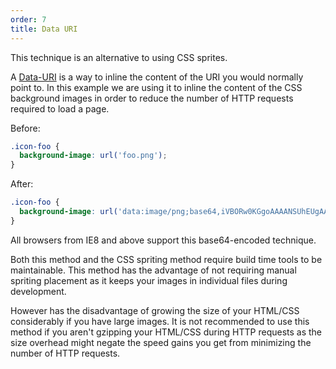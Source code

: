 ```yaml
---
order: 7
title: Data URI
---
```


This technique is an alternative to using CSS sprites.

A [Data-URI](http://en.wikipedia.org/wiki/Data_URI_scheme) is a way to inline the content of the URI you would normally point to. In this example we are using it to inline the content of the CSS background images in order to reduce the number of HTTP requests required to load a page.

Before:
```css
.icon-foo {
  background-image: url('foo.png');
}
```

After:
```css
.icon-foo {
  background-image: url('data:image/png;base64,iVBORw0KGgoAAAANSUhEUgAAAAEAAAABAQMAAAAl21bKAAAAA1BMVEUAAACnej3aAAAAAXRSTlMAQObYZgAAAApJREFUCNdjYAAAAAIAAeIhvDMAAAAASUVORK5CYII%3D');
}
```

All browsers from IE8 and above support this base64-encoded technique.

Both this method and the CSS spriting method require build time tools to be maintainable. This method has the advantage of not requiring manual spriting placement as it keeps your images in individual files during development.

However has the disadvantage of growing the size of your HTML/CSS considerably if you have large images. It is not recommended to use this method if you aren't gzipping your HTML/CSS during HTTP requests as the size overhead might negate the speed gains you get from minimizing the number of HTTP requests.